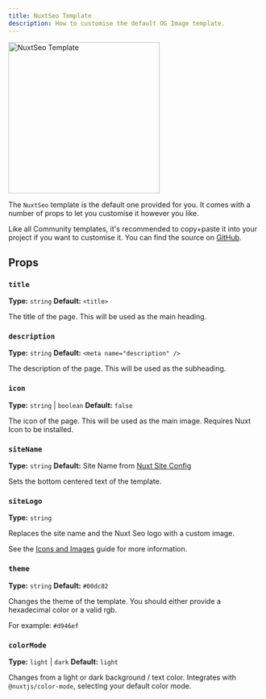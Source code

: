 ```yaml
---
title: NuxtSeo Template
description: How to customise the default OG Image template.
---
```


<div class="px-10">
<img class="rounded-lg shadow-lg" height="300" style="aspect-ratio: 2 / 1;" src="/__og-image__/image/og-image/api/nuxt-seo-template/og.png?component=NuxtSeo&title=This+is+the+NuxtSeo+template" alt="NuxtSeo Template" />
</div>

The `NuxtSeo` template is the default one provided for you. It comes with a number of props
to let you customise it however you like.

Like all Community templates, it's recommended to copy+paste it into your project if you want to customise it. You can find
the source on [GitHub](https://github.com/harlan-zw/nuxt-og-image/blob/main/src/runtime/nuxt/components/Templates/Community/NuxtSeo.vue).

## Props

### `title`

**Type:** `string`
**Default:** `<title>`

The title of the page. This will be used as the main heading.

### `description`

**Type:** `string`
**Default:** `<meta name="description" />`

The description of the page. This will be used as the subheading.

### `icon`

**Type:** `string` | `boolean`
**Default:** `false`

The icon of the page. This will be used as the main image. Requires Nuxt Icon to be installed.

### `siteName`

**Type:** `string`
**Default:** Site Name from [Nuxt Site Config](/site-config/guides/setting-site-config)

Sets the bottom centered text of the template.

### `siteLogo`

**Type:** `string`

Replaces the site name and the Nuxt Seo logo with a custom image.

See the [Icons and Images](/og-image/guides/icons-and-images) guide for more information.

### `theme`

**Type:** `string`
**Default:** `#00dc82`

Changes the theme of the template. You should either provide a hexadecimal color or a valid rgb.

For example: `#d946ef`

### `colorMode`

**Type:** `light` | `dark`
**Default:** `light`

Changes from a light or dark background / text color. Integrates with `@nuxtjs/color-mode`, selecting your
default color mode.
